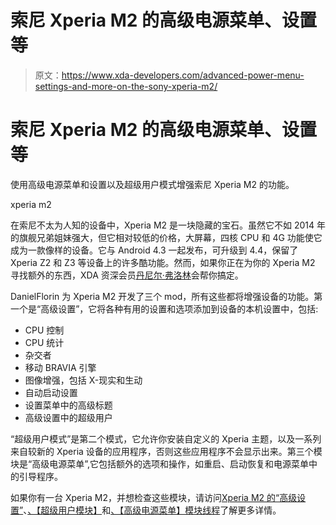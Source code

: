 # 索尼 Xperia M2 的高级电源菜单、设置等

> 原文：<https://www.xda-developers.com/advanced-power-menu-settings-and-more-on-the-sony-xperia-m2/>

# 索尼 Xperia M2 的高级电源菜单、设置等

使用高级电源菜单和设置以及超级用户模式增强索尼 Xperia M2 的功能。

xperia m2

在索尼不太为人知的设备中，Xperia M2 是一块隐藏的宝石。虽然它不如 2014 年的旗舰兄弟姐妹强大，但它相对较低的价格，大屏幕，四核 CPU 和 4G 功能使它成为一款像样的设备。它与 Android 4.3 一起发布，可升级到 4.4，保留了 Xperia Z2 和 Z3 等设备上的许多酷功能。然而，如果你正在为你的 Xperia M2 寻找额外的东西，XDA 资深会员[丹尼尔·弗洛林](http://forum.xda-developers.com/member.php?u=5524051)会帮你搞定。

DanielFlorin 为 Xperia M2 开发了三个 mod，所有这些都将增强设备的功能。第一个是“高级设置”，它将各种有用的设置和选项添加到设备的本机设置中，包括:

*   CPU 控制
*   CPU 统计
*   杂交者
*   移动 BRAVIA 引擎
*   图像增强，包括 X-现实和生动
*   自动启动设置
*   设置菜单中的高级标题
*   高级设置中的超级用户

“超级用户模式”是第二个模式，它允许你安装自定义的 Xperia 主题，以及一系列来自较新的 Xperia 设备的应用程序，否则这些应用程序不会显示出来。第三个模块是“高级电源菜单”,它包括额外的选项和操作，如重启、启动恢复和电源菜单中的引导程序。

如果你有一台 Xperia M2，并想检查这些模块，请访问[Xperia M2 的“高级设置”](http://forum.xda-developers.com/xperia-m2/themes-apps/mod-advanced-settings-t2951577)、[、【超级用户模块】](http://forum.xda-developers.com/xperia-m2/themes-apps/mod-superuser-mod-32dpi-navigation-bar-t2950312)和[、【高级电源菜单】模块线程](http://forum.xda-developers.com/xperia-m2/themes-apps/mod-advanced-power-menu-t2956975)了解更多详情。